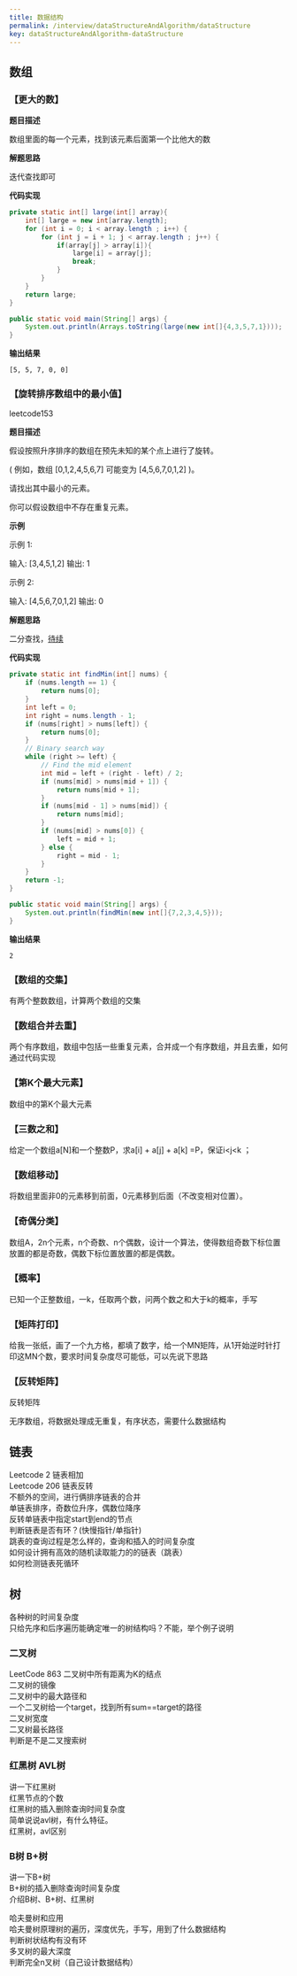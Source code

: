 ```yaml
---
title: 数据结构
permalink: /interview/dataStructureAndAlgorithm/dataStructure
key: dataStructureAndAlgorithm-dataStructure
---
```


## 数组  

### 【更大的数】

**题目描述**

数组里面的每一个元素，找到该元素后面第一个比他大的数 

**解题思路**

迭代查找即可

**代码实现**

~~~java
private static int[] large(int[] array){
    int[] large = new int[array.length];
    for (int i = 0; i < array.length ; i++) {
        for (int j = i + 1; j < array.length ; j++) {
            if(array[j] > array[i]){
                large[i] = array[j];
                break;
            }
        }
    }
    return large;
}

public static void main(String[] args) {
    System.out.println(Arrays.toString(large(new int[]{4,3,5,7,1})));
}
~~~

**输出结果**

~~~
[5, 5, 7, 0, 0]
~~~



### 【旋转排序数组中的最小值】 

leetcode153

**题目描述**

假设按照升序排序的数组在预先未知的某个点上进行了旋转。

( 例如，数组 [0,1,2,4,5,6,7] 可能变为 [4,5,6,7,0,1,2] )。

请找出其中最小的元素。

你可以假设数组中不存在重复元素。

**示例**

示例 1:

输入: [3,4,5,1,2]
输出: 1

示例 2:

输入: [4,5,6,7,0,1,2]
输出: 0

**解题思路**

二分查找，[待续](https://leetcode-cn.com/problems/find-minimum-in-rotated-sorted-array/solution/xun-zhao-xuan-zhuan-pai-lie-shu-zu-zhong-de-zui-xi/)

**代码实现**

~~~java
private static int findMin(int[] nums) {
    if (nums.length == 1) {
        return nums[0];
    }
    int left = 0;
    int right = nums.length - 1;
    if (nums[right] > nums[left]) {
        return nums[0];
    }
    // Binary search way
    while (right >= left) {
        // Find the mid element
        int mid = left + (right - left) / 2;
        if (nums[mid] > nums[mid + 1]) {
            return nums[mid + 1];
        }
        if (nums[mid - 1] > nums[mid]) {
            return nums[mid];
        }
        if (nums[mid] > nums[0]) {
            left = mid + 1;
        } else {
            right = mid - 1;
        }
    }
    return -1;
}

public static void main(String[] args) {
    System.out.println(findMin(new int[]{7,2,3,4,5}));
}
~~~

**输出结果**

~~~
2
~~~



### 【数组的交集】

有两个整数数组，计算两个数组的交集

### 【数组合并去重】

两个有序数组，数组中包括一些重复元素，合并成一个有序数组，并且去重，如何通过代码实现

### 【第K个最大元素】

数组中的第K个最大元素  

### 【三数之和】

给定一个数组a[N]和一个整数P，求a[i] + a[j] + a[k] =P，保证i<j<k ；

### 【数组移动】

将数组里面非0的元素移到前面，0元素移到后面（不改变相对位置）。

### 【奇偶分类】

数组A，2n个元素，n个奇数、n个偶数，设计一个算法，使得数组奇数下标位置放置的都是奇数，偶数下标位置放置的都是偶数。

### 【概率】

已知一个正整数组，一k，任取两个数，问两个数之和大于k的概率，手写  

### 【矩阵打印】

给我一张纸，画了一个九方格，都填了数字，给一个MN矩阵，从1开始逆时针打印这MN个数，要求时间复杂度尽可能低，可以先说下思路   

### 【反转矩阵】

反转矩阵  



无序数组，将数据处理成无重复，有序状态，需要什么数据结构   

## 链表

Leetcode 2 链表相加  
Leetcode 206 链表反转  
不额外的空间，进行俩排序链表的合并  
单链表排序，奇数位升序，偶数位降序  
反转单链表中指定start到end的节点  
判断链表是否有环？(快慢指针/单指针)  
跳表的查询过程是怎么样的，查询和插入的时间复杂度  
如何设计拥有高效的随机读取能力的的链表（跳表）  
如何检测链表死循环  

## 树  

各种树的时间复杂度  
只给先序和后序遍历能确定唯一的树结构吗？不能，举个例子说明  

### **二叉树**  

LeetCode 863 二叉树中所有距离为K的结点  
二叉树的镜像  
二叉树中的最大路径和  
一个二叉树给一个target，找到所有sum==target的路径  
二叉树宽度   
二叉树最长路径  
判断是不是二叉搜索树  

### **红黑树 AVL树**  

讲一下红黑树   
红黑节点的个数  
红黑树的插入删除查询时间复杂度  
简单说说avl树，有什么特征。  
红黑树，avl区别  

### **B树 B+树**  

讲一下B+树  
B+树的插入删除查询时间复杂度  
介绍B树、B+树、红黑树  

哈夫曼树和应用  
哈夫曼树原理树的遍历，深度优先，手写，用到了什么数据结构   
判断树状结构有没有环  
多叉树的最大深度   
判断完全n叉树（自己设计数据结构）  
